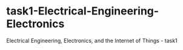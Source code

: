 # task1-Electrical-Engineering-Electronics
Electrical Engineering, Electronics, and the Internet of Things -  task1
